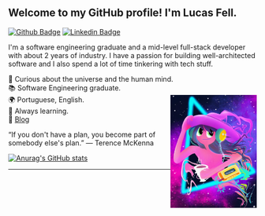 ## Welcome to my GitHub profile! I'm Lucas Fell.
  [![Github Badge](https://img.shields.io/badge/-Github-000?style=flat-square&logo=Github&logoColor=white&link=https://github.com/fell-lucas/fell-lucas)](https://github.com/fell-lucas)
  [![Linkedin Badge](https://img.shields.io/badge/-LinkedIn-blue?style=flat-square&logo=Linkedin&logoColor=white&link=https://www.linkedin.com/in/lucas-fell/)](https://www.linkedin.com/in/lucas-fell/)
  
I'm a software engineering graduate and a mid-level full-stack developer with about 2 years of industry. I have a passion for building well-architected software and I also spend a lot of time tinkering with tech stuff.

🌌 Curious about the universe and the human mind.
<br/>📚 Software Engineering graduate.
<br/>🌍 Portuguese, English.
<img justify="center" align="right" width="175" height="230" src="./img.png">
<br/>🌱 Always learning.
<br/>📝 <a href="https://fell.pages.dev">Blog</a>

“If you don't have a plan, you become part of somebody else's plan.”
― Terence McKenna

[![Anurag's GitHub stats](https://github-readme-stats.vercel.app/api?username=fell-lucas&show_icons=true&theme=cobalt&count_private=true&hide=stars,issues&hide_title=true)](https://github.com/anuraghazra/github-readme-stats)
<hr/>
